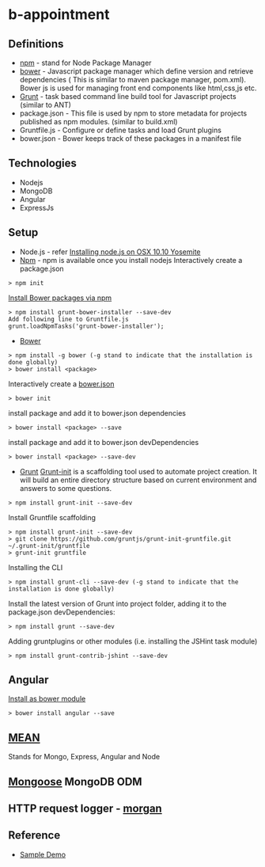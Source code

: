 # b-appointment
## Definitions
* [npm](http://coolestguidesontheplanet.com/installing-node-js-on-osx-10-10-yosemite/) - stand for Node Package Manager
* [bower](http://bower.io/) - Javascript package manager which define version and retrieve dependencies ( This is similar to maven package manager, pom.xml). Bower js is used for managing front end components like html,css,js etc. 
* [Grunt](http://gruntjs.com/getting-started) - task based command line build tool for Javascript projects (similar to ANT)
* package.json - This file is used by npm to store metadata for projects published as npm modules. (similar to build.xml)
* Gruntfile.js - Configure or define tasks and load Grunt plugins
* bower.json - Bower keeps track of these packages in a manifest file

## Technologies
* Nodejs
* MongoDB
* Angular
* ExpressJs

## Setup
* Node.js - refer [Installing node.js on OSX 10.10 Yosemite](http://coolestguidesontheplanet.com/installing-node-js-on-osx-10-10-yosemite/)
* [Npm](https://www.npmjs.com/) - npm is available once you install nodejs
Interactively create a package.json
```
> npm init
```
[Install Bower packages via npm](https://www.npmjs.com/package/grunt-bower-installer)
```
> npm install grunt-bower-installer --save-dev
Add following line to Gruntfile.js
grunt.loadNpmTasks('grunt-bower-installer');
```
* [Bower](http://bower.io/)
```
> npm install -g bower (-g stand to indicate that the installation is done globally)
> bower install <package>
```
Interactively create a [bower.json](http://bower.io/docs/creating-packages/#bowerjson)
```
> bower init
```
install package and add it to bower.json dependencies
```
> bower install <package> --save
```
install package and add it to bower.json devDependencies
```
> bower install <package> --save-dev
```
* [Grunt](http://code.tutsplus.com/tutorials/meet-grunt-the-build-tool-for-javascript--net-24856)
[Grunt-init](http://gruntjs.com/project-scaffolding) is a scaffolding tool used to automate project creation. It will build an entire directory structure based on current environment and answers to some questions.
```
> npm install grunt-init --save-dev

```
Install Gruntfile scaffolding
```
> npm install grunt-init --save-dev
> git clone https://github.com/gruntjs/grunt-init-gruntfile.git ~/.grunt-init/gruntfile
> grunt-init gruntfile
```
Installing the CLI
```
> npm install grunt-cli --save-dev (-g stand to indicate that the installation is done globally)
```
Install the latest version of Grunt into project folder, adding it to the package.json devDependencies:
```
> npm install grunt --save-dev	
```
Adding gruntplugins or other modules (i.e. installing the JSHint task module)
```
> npm install grunt-contrib-jshint --save-dev
```

## Angular
[Install as bower module](https://github.com/angular/bower-angular)
```
> bower install angular --save
```

## [MEAN](http://mean.io/)
Stands for Mongo, Express, Angular and Node

## [Mongoose](http://mongoosejs.com) MongoDB ODM

## HTTP request logger  - [morgan](https://www.npmjs.com/package/morgan)

## Reference 
* [Sample Demo](https://github.com/scotch-io/node-todo/tree/tut1-starter)